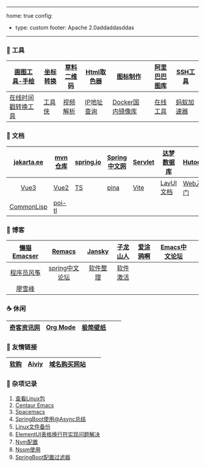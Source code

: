 
---
home: true
config:
  - type: custom
footer: Apache 2.0addaddasddas
---

### 🔨 工具

| [画图工具-手绘](https://excalidraw.com/)                     | [坐标转换](https://tool.lu/coordinate/)                      | [草料二维码](https://cli.im/)         | [Html取色器](https://m.runoob.com/tags/html-colorpicker.html) | [图标制作](https://www.bitbug.net/)              | [阿里巴巴图库](https://www.iconfont.cn/) | [SSH工具](https://mobaxterm.mobatek.net/download.html) |
| ------------------------------------------------------------ | ------------------------------------------------------------ | ------------------------------------- | ------------------------------------------------------------ | ------------------------------------------------ | :--------------------------------------: | ------------------------------------------------------ |
| [在线时间戳转换工具](https://www.beijing-time.org/shijianchuo/) | [工具侠](http://tool.6zkx.com/Tools/Certificate/CertNumMakeUp) | [视频解析](https://shuiyinla.com/cn/) | [IP地址查询](https://tool.lu/ip/)                            | [Docker国内镜像库](https://atomhub.openatom.cn/) |       [在线工具](https://tool.lu/)       | [蚂蚁加速器](https://49cd.dmstaqw.com/c-5016/a-b8WsF)  |


### 📑 文档

| [jakarta.ee](https://jakarta.ee/specifications/platform/10/apidocs/) | [mvn仓库](https://mvnrepository.com/)              | [spring.io](https://spring.io/)                              | [Spring中文网](https://springdoc.cn/)                | [Servlet](https://jakarta.ee/learn/docs/jakartaee-tutorial/current/index.html) | [达梦数据库](https://eco.dameng.com/document/dm/zh-cn/faq/) | [Hutool](https://www.hutool.cn/)                             |
| :----------------------------------------------------------: | -------------------------------------------------- | ------------------------------------------------------------ | ---------------------------------------------------- | ------------------------------------------------------------ | ----------------------------------------------------------- | ------------------------------------------------------------ |
|     [Vue3](https://cn.vuejs.org/guide/introduction.html)     | [Vue2](https://v2.cn.vuejs.org/)                   | [TS](https://ts.nodejs.cn/docs/handbook/typescript-from-scratch.html) | [pina](https://pinia.vuejs.org/zh/introduction.html) | [Vite](https://vitejs.cn/vite3-cn/)                          | [LayUI文档](https://lln.kim/layui/doc/)                     | [Web入门](https://developer.mozilla.org/zh-CN/docs/Learn/Getting_started_with_the_web) |
| [CommonLisp](https://www.bookstack.cn/read/acl-zh/e3d8509f672f3e2e.md) | [poi-tl](https://deepoove.com/poi-tl/#_why_poi_tl) |                                                              |                                                      |                                                              |                                                             |                                                              |



### 🍺 博客

| [懒猫Emacser](https://manateelazycat.github.io/) | [Remacs](https://remacs.fun/) | [Jansky](https://jansky520.github.io/) | [子龙山人](https://zilongshanren.com) | [爱涂鸦啊](https://aituyaa.com/) | [Emacs中文论坛](https://emacs-china.org/) |  |
| :-----------------------------------------------: | :------------------------------------: | :----------------------------------------: | :-------------------------------------: | :-------------------------------: | --------------------------------- | --------------------------------- |
|           [程序员风筝](https://www.moonkite.cn/)           | [spring中文论坛](https://forum.springdoc.cn/) |    [软件整理](https://soft.xubin.org/)    | [软件激活](https://www.exception.site/) |  |  |  |
| [廖雪峰](https://www.liaoxuefeng.com/) |  |                                        |  |  |  |  |

### ☕ 休闲

| [奇客资讯网](https://www.solidot.org/) | [Org Mode](https://blog.csdn.net/u010994434/article/details/113647518) | [极简壁纸](https://bz.zzzmh.cn/index) |      |      |
| :------------------------------------: | :----------------------------------------------------------: | ------------------------------------- | ---- | ---- |



### 🧲 友情链接

| [软购](https://apsgo.com/store/product/windows-11?id=703) | [Aiviy](https://www.aiviy.com/item/workstations) | [域名购买网站](https://porkbun.com/) |      |      |
| :-------------------------------------------------------: | :----------------------------------------------: | ------------------------------------ | ---- | ---- |

### 🔖 杂项记录
1. [查看Linux包](https://pkgs.org/)
2. [Centaur Emacs](https://seagle0128.github.io/.emacs.d/)   
3. [Spacemacs](https://github.com/syl20bnr/spacemacs)      
4. [SpringBoot使用@Async总结](https://www.cnblogs.com/qdhxhz/p/16671089.html)  
5. [Linux文件备份](https://www.jb51.net/article/264914.htm#_label2)  
6. [ElementUI表格换行符实现问题解决](https://blog.csdn.net/summerfor2015/article/details/106816064?spm=1001.2101.3001.6661.1&utm_medium=distribute.pc_relevant_t0.none-task-blog-2~default~CTRLIST~default-1.no_search_link&depth_1-utm_source=distribute.pc_relevant_t0.none-task-blog-2~default~CTRLIST~default-1.no_search_link)  
7. [Nvm配置](https://www.jianshu.com/p/10f7f7898e9d)  
8. [Nssm使用](https://blog.csdn.net/weixin_46560589/article/details/126429230)  
9. [SpringBoot配置过滤器](https://blog.csdn.net/qq_60458298/article/details/129737940)  

